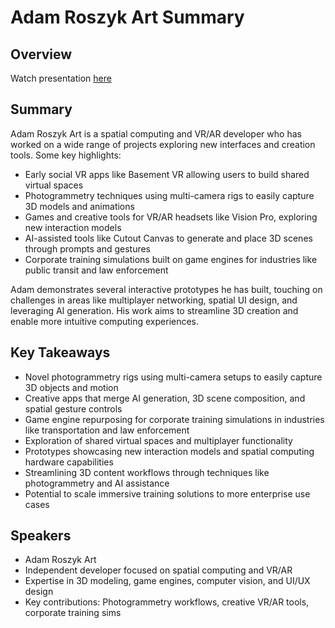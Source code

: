 # Adam Roszyk Art Summary

## Overview
Watch presentation [here](https://streameth.org/edge_city/watch?session=670e4c2950c4a85480bfb610)

## Summary
Adam Roszyk Art is a spatial computing and VR/AR developer who has worked on a wide range of projects exploring new interfaces and creation tools. Some key highlights:

- Early social VR apps like Basement VR allowing users to build shared virtual spaces
- Photogrammetry techniques using multi-camera rigs to easily capture 3D models and animations
- Games and creative tools for VR/AR headsets like Vision Pro, exploring new interaction models
- AI-assisted tools like Cutout Canvas to generate and place 3D scenes through prompts and gestures
- Corporate training simulations built on game engines for industries like public transit and law enforcement

Adam demonstrates several interactive prototypes he has built, touching on challenges in areas like multiplayer networking, spatial UI design, and leveraging AI generation. His work aims to streamline 3D creation and enable more intuitive computing experiences.

## Key Takeaways
- Novel photogrammetry rigs using multi-camera setups to easily capture 3D objects and motion
- Creative apps that merge AI generation, 3D scene composition, and spatial gesture controls
- Game engine repurposing for corporate training simulations in industries like transportation and law enforcement
- Exploration of shared virtual spaces and multiplayer functionality
- Prototypes showcasing new interaction models and spatial computing hardware capabilities
- Streamlining 3D content workflows through techniques like photogrammetry and AI assistance
- Potential to scale immersive training solutions to more enterprise use cases

## Speakers
- Adam Roszyk Art
- Independent developer focused on spatial computing and VR/AR
- Expertise in 3D modeling, game engines, computer vision, and UI/UX design
- Key contributions: Photogrammetry workflows, creative VR/AR tools, corporate training sims

